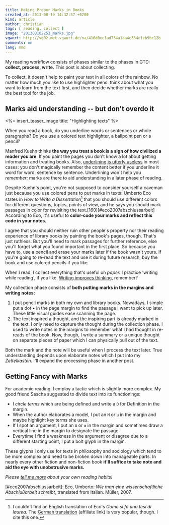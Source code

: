 ```yaml
---
title: Making Proper Marks in Books
created_at: 2013-08-10 14:32:57 +0200
kind: article
author: christian
tags: [ reading, collect ]
image: "201308102253_marks.jpg"
vgwort: http://vg02.met.vgwort.de/na/416d0ec1ad734a1aa4c334e1eb9bc12b
comments: on
lang: mmd
---
```



My reading workflow consists of phases similar to the phases in GTD:  **collect, process, write.**  This post is about collecting.

To collect, it doesn't help to paint your text in all colors of the rainbow. No matter how much you like to use highlighter pens: think about what you want to learn from the text first, and then decide whether marks are really the best tool for the job.

## Marks aid understanding -- but don't overdo it

<%= insert_teaser_image title: "Highlighting texts" %>

When you read a book, do you underline words or sentences or whole paragraphs?  Do you use a colored text highlighter, a ballpoint pen or a pencil?

Manfred Kuehn thinks **the way you treat a book is a sign of how civilized a reader you are**.  If you paint the pages you don't know a lot about getting information and treating books.  Also, [underlining is utterly useless][und] in most cases:  you don't magically remember the content better if you underline it word for word, sentence by sentence.  Underlining won't help you _remember_;  marks are there to aid understanding in a later phase of reading.

Despite Kuehn's point, you're not supposed to consider yourself a caveman just because you use colored pens to put marks in texts:  Umberto Eco states in _How to Write a Dissertation_[^eco] that you should use different colors for different questions, topics, points of view, and he says you should mark passages in color for revisiting the text.[160][#eco2007abschlussarbeit]  According to Eco, it's useful to **color-code your marks and reflect this code in your notes.**

I agree that you should neither ruin other people's property nor their reading experience of library books by painting the book's pages, though.  That's just ruthless.  But you'll need to mark passages for further reference, else you'll forget what you found important in the first place.  So because you have to, use a pencil and erase your marks later if the book wasn't yours.  If you're going to re-read the text and use it during future research, buy the book and use colored pencils if you like.

When I read, I collect everything that's useful on _paper._  I practice 'writing while reading', if you like.  [Writing improves thinking][imp], remember? 

My collection phase consists of **both putting marks in the margins and writing notes:**

1. I put pencil marks in both my own and library books.  Nowadays, I simple put a dot • in the page margin to find the passage I want to pick up later.  These little visual guides ease scanning the page.
2. The text inspired a thought, and the inspiring part is already marked in the text.  I only need to capture the thought during the collection phase.  I used to write notes in the margins to remember what I had thought in re-reads of the book.  Now, though, I write a summary or a unique thought on separate pieces of paper which I can physically pull out of the text.

Both the mark and the note will be useful when I process the text later.  True understanding depends upon elaborate notes which I put into my _Zettelkasten._  I'll expand the processing phase in another post.

## Getting Fancy with Marks

<style type="text/css" media="screen">
<!--
.circled {
border-width: 0.5em 0.7em;
-moz-border-image: url(border.png) 19 30 16 30 stretch stretch;
border-image: url(border.png) 19 30 16 30 stretch stretch;
}
-->
</style>

For academic reading, I employ a tactic which is slightly more complex.  My good friend Sascha suggested to divide text into its functionings:

*   I <em class="circled">circle terms</em> which are being defined and write a `D` for Definition in the margin.
*   When the author elaborates a model, I put an `M` or `μ` in the margin and maybe highlight key terms she uses.
*   If I spot an argument, I put an `A` or `α` in the margin and sometimes draw a vertical line in the margin to designate the passage.
*   Everytime I find a weakness in the argument or disagree due to a different starting point, I put a bolt glyph in the margin.

These glyphs I only use for texts in philosophy and sociology which tend to be more complex and need to be broken down into manageable parts.  In nearly every other fiction and non-fiction book **it'll suffice to take note and aid the eye with unobstrusive marks.**

_Please [tell me more](http://twitter.com/ctietze) about your own reading habits!_  

[und]: http://takingnotenow.blogspot.com/2013/08/underlining-in-library-books.html

[imp]: /posts/2013/06/zettelkasten-improves-thinking-writing/#impthink

[^eco]:  I couldn't find an English translation of Eco's _Come si fa una tesi di laurea_.  The [German translation](http://www.amazon.de/gp/product/3825215121/ref=as_li_ss_tl?ie=UTF8&camp=1638&creative=19454&creativeASIN=3825215121&linkCode=as2&tag=divined-21) (affiliate link) is very popular, though.  I cite this one.

[#eco2007abschlussarbeit]: Eco, Umberto: _Wie man eine wissenschaftliche Abschlußarbeit schreibt_, translated from Italian. Müller, 2007.
